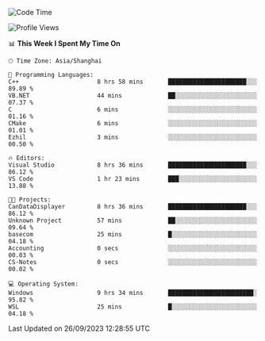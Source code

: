 <!--START_SECTION:waka-->
![Code Time](http://img.shields.io/badge/Code%20Time-1%2C268%20hrs-blue)

![Profile Views](http://img.shields.io/badge/Profile%20Views-3-blue)

📊 **This Week I Spent My Time On** 

```text
🕑︎ Time Zone: Asia/Shanghai

💬 Programming Languages: 
C++                      8 hrs 58 mins       ██████████████████████░░░   89.89 % 
VB.NET                   44 mins             ██░░░░░░░░░░░░░░░░░░░░░░░   07.37 % 
C                        6 mins              ░░░░░░░░░░░░░░░░░░░░░░░░░   01.16 % 
CMake                    6 mins              ░░░░░░░░░░░░░░░░░░░░░░░░░   01.01 % 
Ezhil                    3 mins              ░░░░░░░░░░░░░░░░░░░░░░░░░   00.50 % 

🔥 Editors: 
Visual Studio            8 hrs 36 mins       ██████████████████████░░░   86.12 % 
VS Code                  1 hr 23 mins        ███░░░░░░░░░░░░░░░░░░░░░░   13.88 % 

🐱‍💻 Projects: 
CanDataDisplayer         8 hrs 36 mins       ██████████████████████░░░   86.12 % 
Unknown Project          57 mins             ██░░░░░░░░░░░░░░░░░░░░░░░   09.64 % 
basecom                  25 mins             █░░░░░░░░░░░░░░░░░░░░░░░░   04.18 % 
Accounting               0 secs              ░░░░░░░░░░░░░░░░░░░░░░░░░   00.03 % 
CS-Notes                 0 secs              ░░░░░░░░░░░░░░░░░░░░░░░░░   00.02 % 

💻 Operating System: 
Windows                  9 hrs 34 mins       ████████████████████████░   95.82 % 
WSL                      25 mins             █░░░░░░░░░░░░░░░░░░░░░░░░   04.18 % 
```


 Last Updated on 26/09/2023 12:28:55 UTC
<!--END_SECTION:waka-->